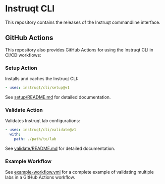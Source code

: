 # Instruqt CLI

This repository contains the releases of the Instruqt commandline interface.

## GitHub Actions

This repository also provides GitHub Actions for using the Instruqt CLI in CI/CD workflows:

### Setup Action

Installs and caches the Instruqt CLI:

```yaml
- uses: instruqt/cli/setup@v1
```

See [setup/README.md](setup/README.md) for detailed documentation.

### Validate Action

Validates Instruqt lab configurations:

```yaml
- uses: instruqt/cli/validate@v1
  with:
    path: ./path/to/lab
```

See [validate/README.md](validate/README.md) for detailed documentation.

### Example Workflow

See [example-workflow.yml](example-workflow.yml) for a complete example of validating multiple labs in a GitHub Actions workflow.
